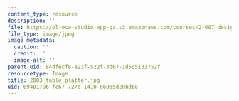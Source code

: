 ```yaml
---
content_type: resource
description: ''
file: https://ol-ocw-studio-app-qa.s3.amazonaws.com/courses/2-007-design-and-manufacturing-i-spring-2009/0940179bfc67727d141086065d20bd68_2003_table_platter.jpg
file_type: image/jpeg
image_metadata:
  caption: ''
  credit: ''
  image-alt: ''
parent_uid: 84dfecf8-a23f-522f-3d67-1d5c5133752f
resourcetype: Image
title: 2003_table_platter.jpg
uid: 0940179b-fc67-727d-1410-86065d20bd68
---
```

